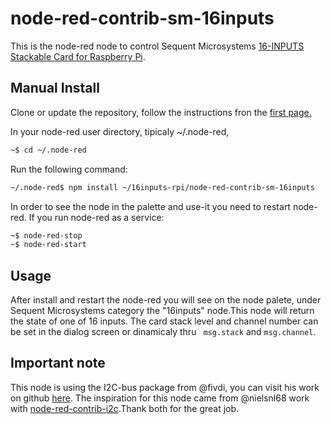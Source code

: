 # node-red-contrib-sm-16inputs

This is the node-red node to control Sequent Microsystems [16-INPUTS Stackable Card for Raspberry Pi](https://sequentmicrosystems.com/collections/all-io-cards/products/16-universal-inputs-3-48vac-dc-8-layer-stackable-card-br-for-raspberry-pi).

## Manual Install

Clone or update the repository, follow the instructions fron the [first page.](https://github.com/SequentMicrosystems/16inputs-rpi)

In your node-red user directory, tipicaly ~/.node-red,

```bash
~$ cd ~/.node-red
```

Run the following command:

```bash
~/.node-red$ npm install ~/16inputs-rpi/node-red-contrib-sm-16inputs
```

In order to see the node in the palette and use-it you need to restart node-red. If you run node-red as a service:
 ```bash
 ~$ node-red-stop
 ~$ node-red-start
 ```

## Usage

After install and restart the node-red you will see on the node palete, under Sequent Microsystems category the "16inputs" node.This node will return the state of one of 16 inputs. 
The card stack level and channel number can be set in the dialog screen or dinamicaly thru ``` msg.stack``` and ``` msg.channel ```.

## Important note

This node is using the I2C-bus package from @fivdi, you can visit his work on github [here](https://github.com/fivdi/i2c-bus). 
The inspiration for this node came from @nielsnl68 work with [node-red-contrib-i2c](https://github.com/nielsnl68/node-red-contrib-i2c).Thank both for the great job.
